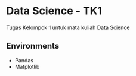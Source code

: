 # Data Science - TK1

Tugas Kelompok 1 untuk mata kuliah Data Science

## Environments

- Pandas
- Matplotlib
